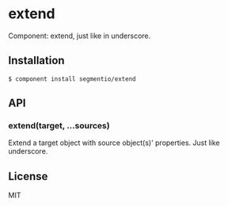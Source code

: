 
# extend

  Component: extend, just like in underscore.

## Installation

    $ component install segmentio/extend

## API

### extend(target, ...sources)

  Extend a target object with source object(s)' properties. Just like underscore.

## License

  MIT
